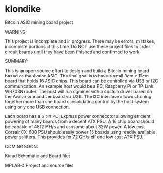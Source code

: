 klondike
========

Bitcoin ASIC mining board project

WARNING:

  This project is incomplete and in progress. There may be errors, mistakes, incomplete portions at this time. Do NOT use these project files to order circuit boards until they have been finished and confirmed to work.
  
SUMMARY:

  This is an open source effort to design and build a Bitcoin mining board based on the Avalon ASIC. The final goal is to have a small 8cm x 10cm board that holds 16 ASIC chips. This board can be controlled via USB or I2C communication. An example host would be a PC, Raspberry Pi or TP-Link WR703N router. The host will run cgminer with a custom driver based on the Avalon one and the board via USB. The I2C interface allows chaining together more than one board consolidating control by the host system using only one USB connection.
    
  
  Each board has a 6 pin PCI Express power connecctor allowing efficient powering of many boards from a decent ATX PSU. A 16 chip board should be capable of 4512 MH/s and consume about 32W power. A low cost Corsair CX-600 PSU should easily power 16 boards using readily available power splitters. This provides for 72 GH/s off one low cost ATX PSU.
  
  

COMING SOON:

  Kicad Schematic and Board files
  
  MPLAB-X Project and source files
  
  
